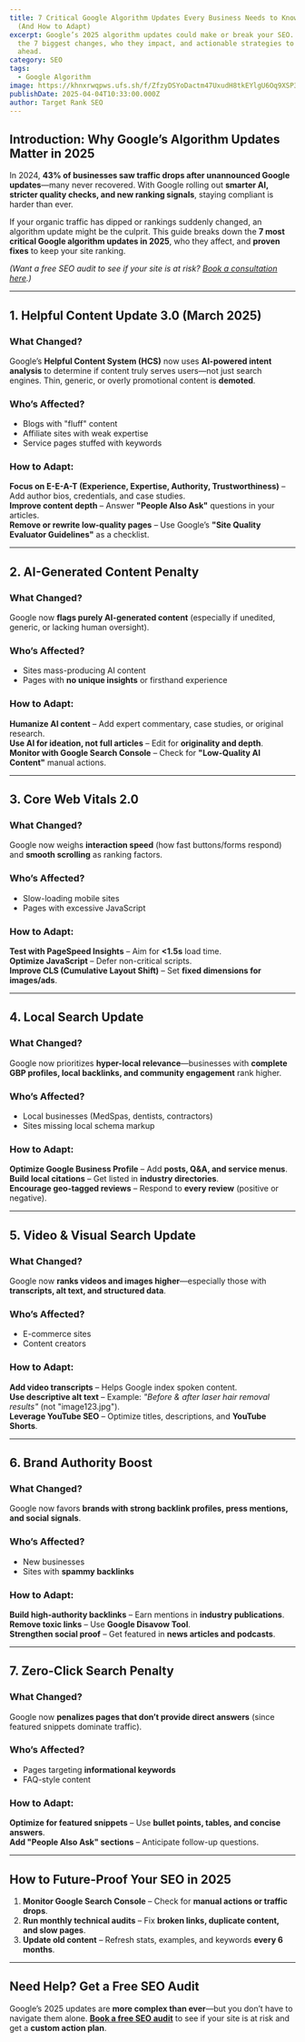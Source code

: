 ```yaml
---
title: 7 Critical Google Algorithm Updates Every Business Needs to Know in 2025
  (And How to Adapt)
excerpt: Google’s 2025 algorithm updates could make or break your SEO. Discover
  the 7 biggest changes, who they impact, and actionable strategies to stay
  ahead.
category: SEO
tags:
  - Google Algorithm
image: https://khnxrwqpws.ufs.sh/f/ZfzyDSYoDactm47UxudH8tkEYlgU6Oq9XSP3KufvWph7Q0oc
publishDate: 2025-04-04T10:33:00.000Z
author: Target Rank SEO
---
```

## **Introduction: Why Google’s Algorithm Updates Matter in 2025**

In 2024, **43% of businesses saw traffic drops after unannounced Google updates**—many never recovered. With Google rolling out **smarter AI, stricter quality checks, and new ranking signals**, staying compliant is harder than ever.  

If your organic traffic has dipped or rankings suddenly changed, an algorithm update might be the culprit. This guide breaks down the **7 most critical Google algorithm updates in 2025**, who they affect, and **proven fixes** to keep your site ranking.  

*(Want a free SEO audit to see if your site is at risk? [Book a consultation here](https://www.targetrankseo.com/contact).)*  

- - -

## **1. Helpful Content Update 3.0 (March 2025)**

### **What Changed?**

Google’s **Helpful Content System (HCS)** now uses **AI-powered intent analysis** to determine if content truly serves users—not just search engines. Thin, generic, or overly promotional content is **demoted**.  

### **Who’s Affected?**

* Blogs with "fluff" content  
* Affiliate sites with weak expertise  
* Service pages stuffed with keywords  

### **How to Adapt:**

**Focus on E-E-A-T (Experience, Expertise, Authority, Trustworthiness)** – Add author bios, credentials, and case studies.\
**Improve content depth** – Answer **"People Also Ask"** questions in your articles.\
**Remove or rewrite low-quality pages** – Use Google’s **"Site Quality Evaluator Guidelines"** as a checklist.  

- - -

## **2. AI-Generated Content Penalty**

### **What Changed?**

Google now **flags purely AI-generated content** (especially if unedited, generic, or lacking human oversight).  

### **Who’s Affected?**

* Sites mass-producing AI content  
* Pages with **no unique insights** or firsthand experience  

### **How to Adapt:**

**Humanize AI content** – Add expert commentary, case studies, or original research.\
**Use AI for ideation, not full articles** – Edit for **originality and depth**.\
**Monitor with Google Search Console** – Check for **"Low-Quality AI Content"** manual actions.  

- - -

## **3. Core Web Vitals 2.0**

### **What Changed?**

Google now weighs **interaction speed** (how fast buttons/forms respond) and **smooth scrolling** as ranking factors.  

### **Who’s Affected?**

* Slow-loading mobile sites  
* Pages with excessive JavaScript  

### **How to Adapt:**

**Test with PageSpeed Insights** – Aim for **<1.5s** load time.\
**Optimize JavaScript** – Defer non-critical scripts.\
**Improve CLS (Cumulative Layout Shift)** – Set **fixed dimensions for images/ads**.  

- - -

## **4. Local Search Update**

### **What Changed?**

Google now prioritizes **hyper-local relevance**—businesses with **complete GBP profiles, local backlinks, and community engagement** rank higher.  

### **Who’s Affected?**

* Local businesses (MedSpas, dentists, contractors)  
* Sites missing local schema markup  

### **How to Adapt:**

**Optimize Google Business Profile** – Add **posts, Q&A, and service menus**.\
**Build local citations** – Get listed in **industry directories**.\
**Encourage geo-tagged reviews** – Respond to **every review** (positive or negative).  

- - -

## **5. Video & Visual Search Update**

### **What Changed?**

Google now **ranks videos and images higher**—especially those with **transcripts, alt text, and structured data**.  

### **Who’s Affected?**

* E-commerce sites  
* Content creators  

### **How to Adapt:**

**Add video transcripts** – Helps Google index spoken content.\
**Use descriptive alt text** – Example: *"Before & after laser hair removal results"* (not "image123.jpg").\
**Leverage YouTube SEO** – Optimize titles, descriptions, and **YouTube Shorts**.  

- - -

## **6. Brand Authority Boost**

### **What Changed?**

Google now favors **brands with strong backlink profiles, press mentions, and social signals**.  

### **Who’s Affected?**

* New businesses  
* Sites with **spammy backlinks**  

### **How to Adapt:**

**Build high-authority backlinks** – Earn mentions in **industry publications**.\
**Remove toxic links** – Use **Google Disavow Tool**.\
**Strengthen social proof** – Get featured in **news articles and podcasts**.  

- - -

## **7. Zero-Click Search Penalty**

### **What Changed?**

Google now **penalizes pages that don’t provide direct answers** (since featured snippets dominate traffic).  

### **Who’s Affected?**

* Pages targeting **informational keywords**  
* FAQ-style content  

### **How to Adapt:**

**Optimize for featured snippets** – Use **bullet points, tables, and concise answers**.\
**Add "People Also Ask" sections** – Anticipate follow-up questions.  

- - -

## **How to Future-Proof Your SEO in 2025**

1. **Monitor Google Search Console** – Check for **manual actions or traffic drops**.  
2. **Run monthly technical audits** – Fix **broken links, duplicate content, and slow pages**.  
3. **Update old content** – Refresh stats, examples, and keywords **every 6 months**.  

- - -

## **Need Help? Get a Free SEO Audit**

Google’s 2025 updates are **more complex than ever**—but you don’t have to navigate them alone. **[Book a free SEO audit](https://www.targetrankseo.com/contact)** to see if your site is at risk and get a **custom action plan**.
